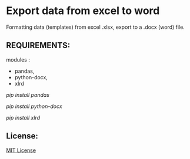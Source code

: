 # Export data from excel to word
Formatting data (templates) from excel .xlsx, export to a .docx (word) file.

## REQUIREMENTS:
modules :
* pandas, 
* python-docx, 
* xlrd


_pip install pandas_

_pip install python-docx_

_pip install xlrd_


## License:
[MIT License](LICENSE)